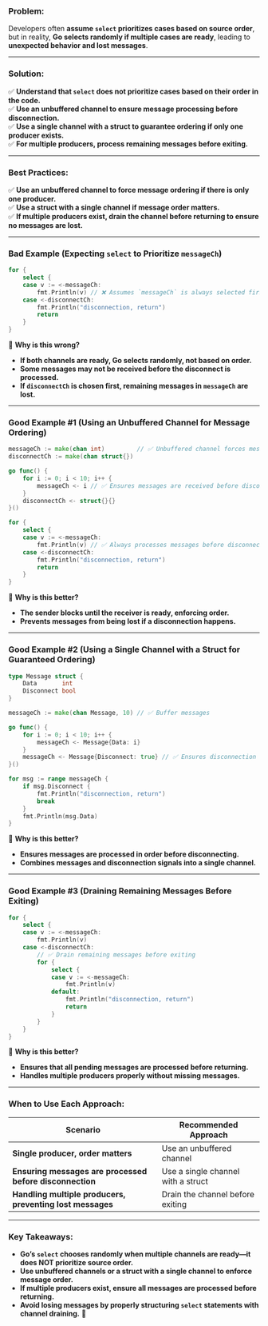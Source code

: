### **Problem:**

Developers often **assume `select` prioritizes cases based on source order**, but in reality, **Go selects randomly if multiple cases are ready**, leading to **unexpected behavior and lost messages**.

---

### **Solution:**

✅ **Understand that `select` does not prioritize cases based on their order in the code.**  
✅ **Use an unbuffered channel to ensure message processing before disconnection.**  
✅ **Use a single channel with a struct to guarantee ordering if only one producer exists.**  
✅ **For multiple producers, process remaining messages before exiting.**

---

### **Best Practices:**

✅ **Use an unbuffered channel to force message ordering if there is only one producer.**  
✅ **Use a struct with a single channel if message order matters.**  
✅ **If multiple producers exist, drain the channel before returning to ensure no messages are lost.**

---

### **Bad Example (Expecting `select` to Prioritize `messageCh`)**

```go
for {
	select {
	case v := <-messageCh:
		fmt.Println(v) // ❌ Assumes `messageCh` is always selected first
	case <-disconnectCh:
		fmt.Println("disconnection, return")
		return
	}
}
```

🔴 **Why is this wrong?**

- **If both channels are ready, Go selects randomly, not based on order.**
- **Some messages may not be received before the disconnect is processed.**
- **If `disconnectCh` is chosen first, remaining messages in `messageCh` are lost.**

---

### **Good Example #1 (Using an Unbuffered Channel for Message Ordering)**

```go
messageCh := make(chan int)         // ✅ Unbuffered channel forces message order
disconnectCh := make(chan struct{})

go func() {
	for i := 0; i < 10; i++ {
		messageCh <- i // ✅ Ensures messages are received before disconnection
	}
	disconnectCh <- struct{}{}
}()

for {
	select {
	case v := <-messageCh:
		fmt.Println(v) // ✅ Always processes messages before disconnection
	case <-disconnectCh:
		fmt.Println("disconnection, return")
		return
	}
}
```

🔵 **Why is this better?**

- **The sender blocks until the receiver is ready, enforcing order.**
- **Prevents messages from being lost if a disconnection happens.**

---

### **Good Example #2 (Using a Single Channel with a Struct for Guaranteed Ordering)**

```go
type Message struct {
	Data       int
	Disconnect bool
}

messageCh := make(chan Message, 10) // ✅ Buffer messages

go func() {
	for i := 0; i < 10; i++ {
		messageCh <- Message{Data: i}
	}
	messageCh <- Message{Disconnect: true} // ✅ Ensures disconnection is last
}()

for msg := range messageCh {
	if msg.Disconnect {
		fmt.Println("disconnection, return")
		break
	}
	fmt.Println(msg.Data)
}
```

🔵 **Why is this better?**

- **Ensures messages are processed in order before disconnecting.**
- **Combines messages and disconnection signals into a single channel.**

---

### **Good Example #3 (Draining Remaining Messages Before Exiting)**

```go
for {
	select {
	case v := <-messageCh:
		fmt.Println(v)
	case <-disconnectCh:
		// ✅ Drain remaining messages before exiting
		for {
			select {
			case v := <-messageCh:
				fmt.Println(v)
			default:
				fmt.Println("disconnection, return")
				return
			}
		}
	}
}
```

🔵 **Why is this better?**

- **Ensures that all pending messages are processed before returning.**
- **Handles multiple producers properly without missing messages.**

---

### **When to Use Each Approach:**

|**Scenario**|**Recommended Approach**|
|---|---|
|**Single producer, order matters**|Use an unbuffered channel|
|**Ensuring messages are processed before disconnection**|Use a single channel with a struct|
|**Handling multiple producers, preventing lost messages**|Drain the channel before exiting|

---

### **Key Takeaways:**

- **Go’s `select` chooses randomly when multiple channels are ready—it does NOT prioritize source order.**
- **Use unbuffered channels or a struct with a single channel to enforce message order.**
- **If multiple producers exist, ensure all messages are processed before returning.**
- **Avoid losing messages by properly structuring `select` statements with channel draining.** 🚀